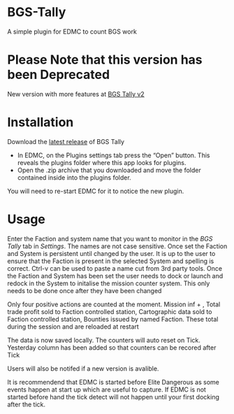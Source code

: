 # BGS-Tally
A simple plugin for EDMC to count BGS work

# Please Note that this version has been Deprecated
New version with more features at [BGS Tally v2](https://github.com/tezw21/BGS-Tally-v2.0)

# Installation
Download the [latest release](https://github.com/tezw21/BGS-Tally/releases/tag/1.2.3) of BGS Tally
 - In EDMC, on the Plugins settings tab press the “Open” button. This reveals the plugins folder where this app looks for plugins.
 - Open the .zip archive that you downloaded and move the folder contained inside into the plugins folder.

You will need to re-start EDMC for it to notice the new plugin.

# Usage
Enter the Faction and system name that you want to monitor in the *BGS Tally* tab in *Settings*. The names are not case sensitive. Once set the Faction and System is persistent until changed by the user. It is up to the user to ensure that the Faction is present in the selected System and spelling is correct. Ctrl-v can be used to paste a name cut from 3rd party tools. 
Once the Faction and System has been set the user needs to dock or launch and redock in the System to initalise the mission counter system. This only needs to be done once after they have been changed

Only four positive actions are counted at the moment. Mission inf + , Total trade profit sold to Faction controlled station, Cartographic data sold to Faction controlled station, Bounties issued by named Faction. These total during the session and are reloaded at restart

The data is now saved locally. The counters will auto reset on Tick. Yesterday column has been added so that counters can be recored after Tick

Users will also be notifed if a new version is avalible.

It is recommendend that EDMC is started before Elite Dangerous as some events happen at start up which are useful to capture. If EDMC is not started before hand the tick detect will not happen until your first docking after the tick.
